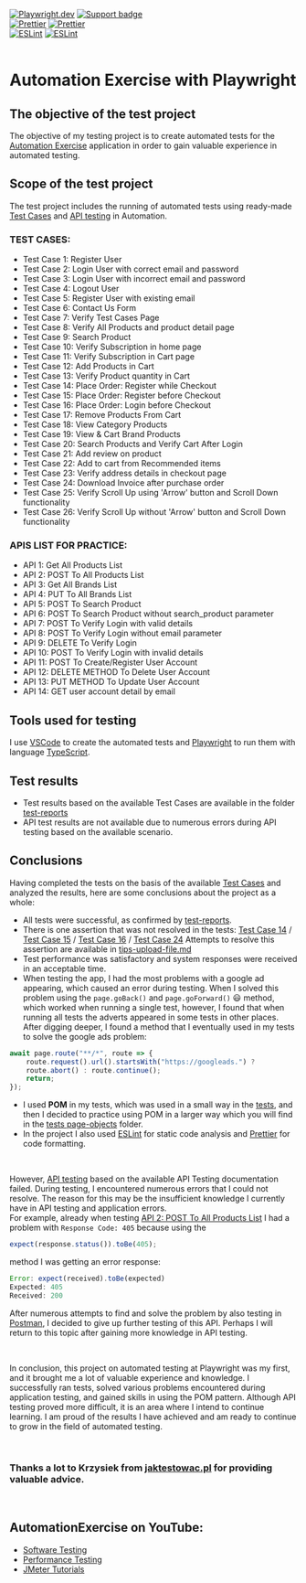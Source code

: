 [![Playwright.dev](https://img.shields.io/badge/Documentation-Playwright-45ba4b.svg?logo=playwright)](https://playwright.dev/docs/intro)
[![Support badge](https://img.shields.io/badge/stackoverflow-Playwright-45ba4b.svg?logo=stackoverflow)](https://stackoverflow.com/questions/tagged/playwright) 
<br>
[![Prettier](https://img.shields.io/badge/Documentation-Prettier-f7ba3e.svg?logo=prettier)](https://prettier.io/docs/en/index.html)
[![Prettier](https://img.shields.io/badge/GitHub-Prettier-f7ba3e.svg?logo=prettier)](https://github.com/prettier/prettier)
<br>
[![ESLint](https://img.shields.io/badge/Documentation-ESLint-4b32c3.svg?logo=eslint)](https://eslint.org/docs/latest/)
[![ESLint](https://img.shields.io/badge/GitHub-ESLint-4b32c3.svg?logo=eslint)](https://github.com/eslint/eslint)
<br><br>

# Automation Exercise with Playwright 

## The objective of the test project

The objective of my testing project is to create automated tests for the [Automation Exercise](https://automationexercise.com/) application in order to gain valuable experience in automated testing. 

## Scope of the test project

The test project includes the running of automated tests using ready-made [Test Cases](https://automationexercise.com/test_cases) and [API testing](https://automationexercise.com/api_list) in Automation.
### TEST CASES:
- Test Case 1: Register User
- Test Case 2: Login User with correct email and password
- Test Case 3: Login User with incorrect email and password
- Test Case 4: Logout User
- Test Case 5: Register User with existing email
- Test Case 6: Contact Us Form
- Test Case 7: Verify Test Cases Page
- Test Case 8: Verify All Products and product detail page
- Test Case 9: Search Product
- Test Case 10: Verify Subscription in home page
- Test Case 11: Verify Subscription in Cart page
- Test Case 12: Add Products in Cart
- Test Case 13: Verify Product quantity in Cart
- Test Case 14: Place Order: Register while Checkout
- Test Case 15: Place Order: Register before Checkout
- Test Case 16: Place Order: Login before Checkout
- Test Case 17: Remove Products From Cart
- Test Case 18: View Category Products
- Test Case 19: View & Cart Brand Products
- Test Case 20: Search Products and Verify Cart After Login
- Test Case 21: Add review on product
- Test Case 22: Add to cart from Recommended items
- Test Case 23: Verify address details in checkout page
- Test Case 24: Download Invoice after purchase order
- Test Case 25: Verify Scroll Up using 'Arrow' button and Scroll Down functionality
- Test Case 26: Verify Scroll Up without 'Arrow' button and Scroll Down functionality

### APIS LIST FOR PRACTICE:
- API 1: Get All Products List
- API 2: POST To All Products List
- API 3: Get All Brands List
- API 4: PUT To All Brands List
- API 5: POST To Search Product
- API 6: POST To Search Product without search_product parameter
- API 7: POST To Verify Login with valid details
- API 8: POST To Verify Login without email parameter
- API 9: DELETE To Verify Login
- API 10: POST To Verify Login with invalid details
- API 11: POST To Create/Register User Account
- API 12: DELETE METHOD To Delete User Account
- API 13: PUT METHOD To Update User Account
- API 14: GET user account detail by email

## Tools used for testing

I use [VSCode](https://code.visualstudio.com/) to create the automated tests and [Playwright](https://playwright.dev/) to run them with language [TypeScript](https://www.typescriptlang.org/).

## Test results
- Test results based on the available Test Cases are available in the folder [test-reports](https://github.com/adamcegielka/my-test-projects/tree/main/AutomationExercise-Playwright/test-reports)
- API test results are not available due to numerous errors during API testing based on the available scenario.

## Conclusions
Having completed the tests on the basis of the available [Test Cases](https://automationexercise.com/test_cases) and analyzed the results, here are some conclusions about the project as a whole:
- All tests were successful, as confirmed by [test-reports](https://github.com/adamcegielka/my-test-projects/tree/main/AutomationExercise-Playwright/test-reports).
- There is one assertion that was not resolved in the tests: [Test Case 14]() / [Test Case 15]() / [Test Case 16]() / [Test Case 24]() Attempts to resolve this assertion are available in [tips-upload-file.md](https://github.com/adamcegielka/my-test-projects/blob/main/AutomationExercise-Playwright/tips/tips-upload-file.md)
- Test performance was satisfactory and system responses were received in an acceptable time.
- When testing the app, I had the most problems with a google ad appearing, which caused an error during testing. When I solved this problem using the `page.goBack()` and `page.goForward()` :smiley: method, which worked when running a single test, however, I found that when running all tests the adverts appeared in some tests in other places. 
After digging deeper, I found a method that I eventually used in my tests to solve the google ads problem:  
```JavaScript
await page.route("**/*", route => {
    route.request().url().startsWith("https://googleads.") ?
    route.abort() : route.continue();
    return;
});
```
- I used **POM** in my tests, which was used in a small way in the [tests](https://github.com/adamcegielka/my-test-projects/tree/main/AutomationExercise-Playwright/tests), and then I decided to practice using POM in a larger way which you will find in the [tests page-objects](https://github.com/adamcegielka/my-test-projects/tree/main/AutomationExercise-Playwright/tests%20page-objects) folder.
- In the project I also used [ESLint](https://eslint.org/docs/latest/) for static code analysis and [Prettier](https://prettier.io/docs/en/index.html) for code formatting.

<br>

However, [API testing](https://automationexercise.com/api_list) based on the available API Testing documentation failed. During testing, I encountered numerous errors that I could not resolve. The reason for this may be the insufficient knowledge I currently have in API testing and application errors.  
For example, already when testing [API 2: POST To All Products List](https://github.com/adamcegielka/my-test-projects/blob/main/AutomationExercise-Playwright/tests-api/testApi02.spec.ts) I had a problem with `Response Code: 405` because using the  
```JavaScript
expect(response.status()).toBe(405);
```  
method I was getting an error response:
```JavaScript
Error: expect(received).toBe(expected)
Expected: 405
Received: 200
```
After numerous attempts to find and solve the problem by also testing in [Postman](https://www.postman.com/), I decided to give up further testing of this API. Perhaps I will return to this topic after gaining more knowledge in API testing.

<br>

In conclusion, this project on automated testing at Playwright was my first, and it brought me a lot of valuable experience and knowledge. I successfully ran tests, solved various problems encountered during application testing, and gained skills in using the POM pattern. Although API testing proved more difficult, it is an area where I intend to continue learning. I am proud of the results I have achieved and am ready to continue to grow in the field of automated testing.

<br>

### Thanks a lot to **Krzysiek** from [jaktestowac.pl](https://jaktestowac.pl/) for providing valuable advice.

<br>

## AutomationExercise on YouTube:
- [Software Testing](https://www.youtube.com/watch?v=ccuGJzwWj2c&list=PL1vY1vQtSNmnc6UuNj68-JndnBwIxeUTf)
- [Performance Testing](https://www.youtube.com/watch?v=LfVTtM5zpYg&list=PL1vY1vQtSNmnaXc-cJbw0J8uqIj-mie1j)
- [JMeter Tutorials](https://www.youtube.com/watch?v=YLYczpLUblo&list=PL1vY1vQtSNmkIkb0Lef12Fel9jvIH_daT)